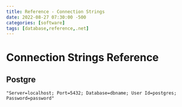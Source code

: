 ```yaml
---
title: Reference - Connection Strings
date: 2022-08-27 07:30:00 -500
categories: [software]
tags: [database,reference,.net]
---
```


# Connection Strings Reference

## Postgre
``` terminal
"Server=localhost; Port=5432; Database=dbname; User Id=postgres; Password=password"
```